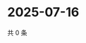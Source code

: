 # 2025-07-16

共 0 条

<!-- BEGIN ZHIHUQUESTIONS -->
<!-- 最后更新时间 Wed Jul 16 2025 02:17:35 GMT+0800 (China Standard Time) -->

<!-- END ZHIHUQUESTIONS -->

